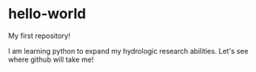 # hello-world
My first repository!

I am learning python to expand my hydrologic research abilities.
Let's see where github will take me!
